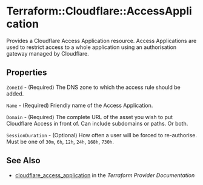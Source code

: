# Terraform::Cloudflare::AccessApplication

Provides a Cloudflare Access Application resource. Access Applications
are used to restrict access to a whole application using an
authorisation gateway managed by Cloudflare.

## Properties

`ZoneId` - (Required) The DNS zone to which the access rule should be added.

`Name` - (Required) Friendly name of the Access Application.

`Domain` - (Required) The complete URL of the asset you wish to put Cloudflare Access in front of. Can include subdomains or paths. Or both.

`SessionDuration` - (Optional) How often a user will be forced to re-authorise. Must be one of `30m`, `6h`, `12h`, `24h`, `168h`, `730h`.


## See Also

* [cloudflare_access_application](https://www.terraform.io/docs/providers/cloudflare/r/access_application.html) in the _Terraform Provider Documentation_